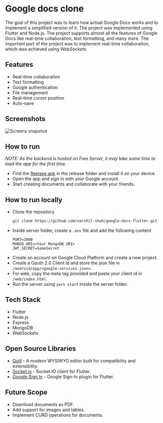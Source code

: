 # Google docs clone

The goal of this project was to learn how actual Google Docs works and to implement a simplified version of it. The project was implemented using Flutter and Node.js. The project supports almost all the features of Google Docs like real-time collaboration, text formatting, and many more. The important part of the project was to implement real-time collaboration, which was achieved using _WebSockets_.

## Features

- Real-time collaboration
- Text formatting
- Google authentication
- File management
- Real-time cursor position
- Auto-save

## Screenshots

![Screens snapshot](https://ik.imagekit.io/varshilshah/uploads/screens.png)

## How to run

_NOTE: As the backend is hosted on Free Server, it may take some time to load the app for the first time._

- Find the [Reelase apk](https://github.com/varshil-shah/google-docs-flutter/releases/tag/v1) in the release folder and install it on your device.
- Open the app and sign in with your Google account.
- Start creating documents and collaborate with your friends.

## How to run locally

- Clone the repository
  ```bash
  git clone https://github.com/varshil-shah/google-docs-flutter.git
  ```
- Inside server folder, create a `.env` file and add the following content
  ```env
  PORT=3000
  MONGO_URI=<Your MongoDB URI>
  JWT_SECRET=SomeSecret
  ```
- Create an account on Google Cloud Platform and create a new project.
- Create a Oauth 2.0 Client Id and store the json file in `/android/app/<google-services.json>`.
- For web, copy the meta tag provided and paste your client id in `/web/index.html`.
- Run the server using `yarn start` inside the server folder.

## Tech Stack

- Flutter
- Node.js
- Express
- MongoDB
- WebSockets

## Open Source Libraries

- [Quill](https://pub.dev/packages/flutter_quill) - A modern WYSIWYG editor built for compatibility and extensibility.
- [Socket.io](https://pub.dev/packages/socket_io_client) - Socket.IO client for Flutter.
- [Google Sign In](https://pub.dev/packages/google_sign_in) - Google Sign-In plugin for Flutter.

## Future Scope

- Download documents as PDF.
- Add support for images and tables.
- Implement CURD operations for documents.
